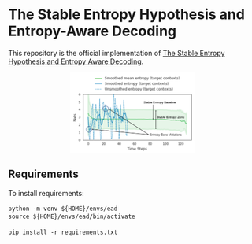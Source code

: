 # The Stable Entropy Hypothesis and Entropy-Aware Decoding
This repository is the official implementation of [The Stable Entropy Hypothesis and Entropy Aware Decoding](https://arxiv.org/abs/<tobefilled>). 

<p align="center">
<img src="images/stable_entropy_hypothesis_annotated_v2.png" align="middle" width=50% height=50%>
</p>

## Requirements
To install requirements:

```setup
python -m venv ${HOME}/envs/ead
source ${HOME}/envs/ead/bin/activate

pip install -r requirements.txt
```
